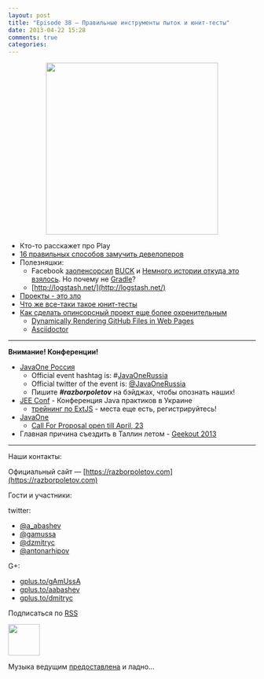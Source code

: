 ```yaml
---
layout: post
title: "Episode 38 — Правильные инструменты пыток и юнит-тесты"
date: 2013-04-22 15:28
comments: true
categories: 
---
```


<div class="separator" style="clear: both; text-align: center;">
<a href="https://razborpoletov.com/images/razbor_38_text.jpg" imageanchor="1" style="margin-left: 1em; margin-right: 1em;"><img border="0" height="350" src="https://razborpoletov.com/images/razbor_38_text.jpg" width="350" /></a>
</div>

- Кто-то расскажет про Play
- [16 правильных способов замучить девелоперов](http://www.javaworld.com/javaworld/jw-04-2013/130404-16-ways-to-torture-developers.html)
- Полезняшки:
    - Facebook [заопенсорсил](https://github.com/facebook/buck) [BUCK](http://facebook.github.io/buck/) и [Немного истории откуда это взялось](http://google-engtools.blogspot.com/2011/08/build-in-cloud-how-build-system-works.html). Но почему не [Gradle](http://tools.android.com/tech-docs/new-build-system/user-guide)?
    - [http://logstash.net/](http://logstash.net/)
- [Проекты - это зло](http://evan.bottch.com/2010/08/29/projects-are-evil-and-must-be-destroyed/) 
- [Что же все-таки такое юнит-тесты](http://www.withouttheloop.com/articles/2013-04-07-unit-tests/) 
- [Как сделать опинсорсный проект еще более охренительным](http://blog.clojurewerkz.org/blog/2013/04/20/how-to-make-your-open-source-project-really-awesome/)
    - [Dynamically Rendering GitHub Files in Web Pages](http://www.jamesward.com/2012/06/15/dynamically-rendering-github-files-in-web-pages)
    - [Asciidoctor](http://asciidoctor.org/)

---
**Внимание! Конференции!**

- [JavaOne Россия](http://javaone.ru)
    - Official event hashtag is: #[JavaOneRussia](https://twitter.com/search?q=%23JavaOneRussia)
    - Official twitter of the event is: [@JavaOneRussia](https://twitter.com/JavaOneRussia) 
    - Пишите **_#razborpoletov_** на бэйджах, чтобы опознать наших!
- [JEE Conf](http://jeeconf.com/speakers/) - Конференция Java практиков в Украине 
    - [трейнинг по ExtJS](http://jeeconf.com/program/extjs/) - места еще есть, регистрируйтесь! 
- [JavaOne](http://www.oracle.com/javaone/index.html)
    - [Call For Proposal open till April, 23](http://www.oracle.com/javaone/call-for-papers/information/index.html)
- Главная причина съездить в Таллин летом - [Geekout 2013](http://geekout.ee/)

---

Наши контакты:

Официальный сайт — [https://razborpoletov.com](https://razborpoletov.com)

Гости и участники:

twitter: 

 * [@a_abashev](https://twitter.com/#!/a_abashev) 
 * [@gamussa](https://twitter.com/#!/gamussa)
 * [@dzmitryc](https://twitter.com/#!/dzmitryc)
 * [@antonarhipov](https://twitter.com/antonarhipov)

G+:

 * [gplus.to/gAmUssA](http://gplus.to/gAmUssA) 
 * [gplus.to/aabashev](http://gplus.to/aabashev) 
 * [gplus.to/dmitryc](http://gplus.to/dmitryc)

<!-- player goes here-->

<audio preload="none">
  <source src="http://traffic.libsyn.com/razborpoletov/razbor_38.mp3" type="audio/mp3" />
  Your browser does not support the audio tag.
</audio>

Подписаться по [RSS](http://feeds.feedburner.com/razbor-podcast)

<!-- episode file link goes here-->
<a href="http://traffic.libsyn.com/razborpoletov/razbor_38.mp3" imageanchor="1" style="clear: left; margin-bottom: 1em; margin-left: auto; margin-right: 2em;"><img border="0" height="64" src="http://2.bp.blogspot.com/-qkfh8Q--dks/T0gixAMzuII/AAAAAAAAHD0/O5LbF3vvBNQ/s200/1330127522_mp3.png" width="64" /></a>

Музыка ведущим [предоставлена](http://www.audiobank.fm/single-music/27/111/More-And-Less/) и ладно...
